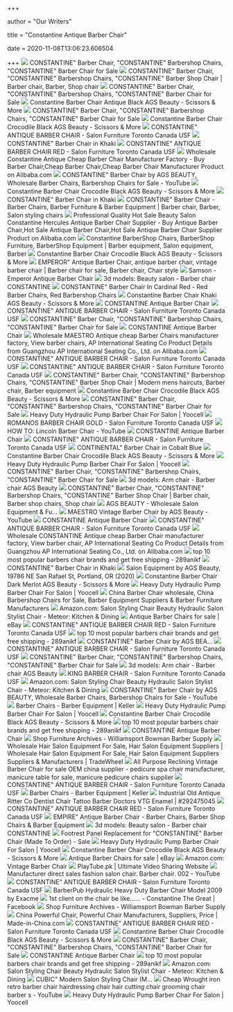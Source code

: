 +++
        
author = "Our Writers"
        
title = "Constantine Antique Barber Chair"
        
date = 2020-11-08T13:06:23.606504
        
+++
[ ![](https://www.agssalonequipment.com/media/catalog/product/cache/1/image/1200x/17f82f742ffe127f42dca9de82fb58b1/c/o/constantine_1_1_.jpg)](https://www.agssalonequipment.com/media/catalog/product/cache/1/image/1200x/17f82f742ffe127f42dca9de82fb58b1/c/o/constantine_1_1_.jpg) CONSTANTINE" Barber Chair, "CONSTANTINE" Barbershop Chairs, "CONSTANTINE" Barber  Chair for Sale
[ ![](https://i.pinimg.com/originals/b3/e3/d1/b3e3d181a1bcf3c5ee03a361278030c2.jpg)](https://i.pinimg.com/originals/b3/e3/d1/b3e3d181a1bcf3c5ee03a361278030c2.jpg) CONSTANTINE" Barber Chair, "CONSTANTINE" Barbershop Chairs, "CONSTANTINE"  Barber Shop Chair | Barber chair, Barber, Shop chair
[ ![](https://www.agssalonequipment.com/media/catalog/product/cache/1/image/1200x/17f82f742ffe127f42dca9de82fb58b1/f/i/file_55_31_5.jpg)](https://www.agssalonequipment.com/media/catalog/product/cache/1/image/1200x/17f82f742ffe127f42dca9de82fb58b1/f/i/file_55_31_5.jpg) CONSTANTINE" Barber Chair, "CONSTANTINE" Barbershop Chairs, "CONSTANTINE" Barber  Chair for Sale
[ ![](https://cdn.shopify.com/s/files/1/1910/7251/products/constantine-barber-chair-antique-black-ags-beauty-chairs-scissors-more_726_grande.jpg?v=1573750002)](https://cdn.shopify.com/s/files/1/1910/7251/products/constantine-barber-chair-antique-black-ags-beauty-chairs-scissors-more_726_grande.jpg?v=1573750002) Constantine Barber Chair Antique Black AGS Beauty - Scissors & More
[ ![](https://www.agssalonequipment.com/media/catalog/product/cache/1/image/1200x/17f82f742ffe127f42dca9de82fb58b1/a/0/a008-11_1_7.jpg)](https://www.agssalonequipment.com/media/catalog/product/cache/1/image/1200x/17f82f742ffe127f42dca9de82fb58b1/a/0/a008-11_1_7.jpg) CONSTANTINE" Barber Chair, "CONSTANTINE" Barbershop Chairs, "CONSTANTINE" Barber  Chair for Sale
[ ![](https://cdn.shopify.com/s/files/1/1910/7251/products/constantine-barber-chair-crocodile-black-ags-beauty-chairs-scissors-more_389_1024x1024.jpg?v=1590986072)](https://cdn.shopify.com/s/files/1/1910/7251/products/constantine-barber-chair-crocodile-black-ags-beauty-chairs-scissors-more_389_1024x1024.jpg?v=1590986072) Constantine Barber Chair Crocodile Black AGS Beauty - Scissors & More
[ ![](https://www.salonfurnishing.ca/wp-content/uploads/2019/08/200045_1_1000x1199.png)](https://www.salonfurnishing.ca/wp-content/uploads/2019/08/200045_1_1000x1199.png) CONSTANTINE" ANTIQUE BARBER CHAIR - Salon Furniture Toronto Canada USF
[ ![](https://www.agssalonequipment.com/media/catalog/product/cache/1/image/1200x/17f82f742ffe127f42dca9de82fb58b1/c/o/constantine_2_1_1_1.jpg)](https://www.agssalonequipment.com/media/catalog/product/cache/1/image/1200x/17f82f742ffe127f42dca9de82fb58b1/c/o/constantine_2_1_1_1.jpg) CONSTANTINE" Barber Chair in Khaki
[ ![](https://www.salonfurnishing.ca/wp-content/uploads/2014/07/bc-31_elite_barber_chair_front__34885.gif)](https://www.salonfurnishing.ca/wp-content/uploads/2014/07/bc-31_elite_barber_chair_front__34885.gif) CONSTANTINE" ANTIQUE BARBER CHAIR RED - Salon Furniture Toronto Canada USF
[ ![](http://sc01.alicdn.com/kf/HTB1uOpLuN1YBuNjy1zcq6zNcXXaQ.jpg)](http://sc01.alicdn.com/kf/HTB1uOpLuN1YBuNjy1zcq6zNcXXaQ.jpg) Wholesale Constantine Antique Cheap Barber Chair Manufacturer Factory - Buy Barber  Chair,Cheap Barber Chair,Cheap Barber Chair Manufacturer Product on  Alibaba.com
[ ![](https://i.ytimg.com/vi/p4uRMF-nvD0/maxresdefault.jpg)](https://i.ytimg.com/vi/p4uRMF-nvD0/maxresdefault.jpg) CONSTANTINE" Barber Chair by AGS BEAUTY, Wholesale Barber Chairs, Barbershop  Chairs for Sale - YouTube
[ ![](https://cdn.shopify.com/s/files/1/1910/7251/products/constantine-barber-chair-crocodile-black-ags-beauty-chairs-scissors-more_163_1024x1024.jpg?v=1590986072)](https://cdn.shopify.com/s/files/1/1910/7251/products/constantine-barber-chair-crocodile-black-ags-beauty-chairs-scissors-more_163_1024x1024.jpg?v=1590986072) Constantine Barber Chair Crocodile Black AGS Beauty - Scissors & More
[ ![](https://www.agssalonequipment.com/media/catalog/product/cache/1/image/1200x/17f82f742ffe127f42dca9de82fb58b1/f/i/file_49_7_1_1_1_1_2.jpg)](https://www.agssalonequipment.com/media/catalog/product/cache/1/image/1200x/17f82f742ffe127f42dca9de82fb58b1/f/i/file_49_7_1_1_1_1_2.jpg) CONSTANTINE" Barber Chair in Khaki
[ ![](https://i.pinimg.com/originals/c1/1c/ed/c11cedbb3350b683343cee7d411c9232.jpg)](https://i.pinimg.com/originals/c1/1c/ed/c11cedbb3350b683343cee7d411c9232.jpg) CONSTANTINE" Barber Chair - Barber Chairs, Barber Furniture & Barber  Equipment | Barber chair, Barber, Salon styling chairs
[ ![](https://sc01.alicdn.com/kf/He04c81262d6a4a8981a38463bd43619c0/200241133/He04c81262d6a4a8981a38463bd43619c0.jpg_.webp)](https://sc01.alicdn.com/kf/He04c81262d6a4a8981a38463bd43619c0/200241133/He04c81262d6a4a8981a38463bd43619c0.jpg_.webp) Professional Quality Hot Sale Beauty Salon Constantine Hercules Antique  Barber Chair Supplier - Buy Antique Barber Chair,Hot Sale Antique Barber  Chair,Hot Sale Antique Barber Chair Supplier Product on Alibaba.com
[ ![](https://i.pinimg.com/originals/e9/99/73/e999738652d2cf407f1a7564873809df.jpg)](https://i.pinimg.com/originals/e9/99/73/e999738652d2cf407f1a7564873809df.jpg) Constantine BarberShop Chairs, BarberShop Furniture, BarberShop Equipment |  Barber equipment, Salon equipment, Barber
[ ![](https://cdn.shopify.com/s/files/1/1910/7251/products/constantine-barber-chair-crocodile-black-ags-beauty-chairs-scissors-more_815_1024x1024.jpg?v=1590986072)](https://cdn.shopify.com/s/files/1/1910/7251/products/constantine-barber-chair-crocodile-black-ags-beauty-chairs-scissors-more_815_1024x1024.jpg?v=1590986072) Constantine Barber Chair Crocodile Black AGS Beauty - Scissors & More
[ ![](https://i.pinimg.com/originals/f5/0d/f3/f50df3721cf241ed0bba61e3a1088269.jpg)](https://i.pinimg.com/originals/f5/0d/f3/f50df3721cf241ed0bba61e3a1088269.jpg) EMPEROR" Antique Barber Chair, antique barber chair, vintage barber chair | Barber  chair for sale, Barber chair, Chair style
[ ![](http://www.midatlanticbeauty.com/images/T/Samson-Emperor-Antique-Barber-Chair.jpg)](http://www.midatlanticbeauty.com/images/T/Samson-Emperor-Antique-Barber-Chair.jpg) Samson - Emperor Antique Barber Chair
[ ![](https://b.3ddd.ru/media/cache/tuk_model_custom_filter_en/model_images/0000/0000/0614/614418.57b9bf19e5513.jpeg)](https://b.3ddd.ru/media/cache/tuk_model_custom_filter_en/model_images/0000/0000/0614/614418.57b9bf19e5513.jpeg) 3d models: Beauty salon - Barber chair CONSTANTINE
[ ![](https://www.agssalonequipment.com/media/catalog/product/cache/1/image/1200x/17f82f742ffe127f42dca9de82fb58b1/a/0/a008_red_333_1.jpg)](https://www.agssalonequipment.com/media/catalog/product/cache/1/image/1200x/17f82f742ffe127f42dca9de82fb58b1/a/0/a008_red_333_1.jpg) CONSTANTINE" Barber Chair In Cardinal Red - Red Barber Chairs, Red Barbershop  Chairs
[ ![](https://cdn.shopify.com/s/files/1/1910/7251/products/constantine-barber-chair-khaki-ags-beauty-chairs-scissors-more_624_1024x1024.jpg?v=1573749839)](https://cdn.shopify.com/s/files/1/1910/7251/products/constantine-barber-chair-khaki-ags-beauty-chairs-scissors-more_624_1024x1024.jpg?v=1573749839) Constantine Barber Chair Khaki AGS Beauty - Scissors & More
[ ![](https://www.barberbred.com/v/vspfiles/photos/Const.Barber-Chair-Antique-3.jpg?v-cache=1591566204)](https://www.barberbred.com/v/vspfiles/photos/Const.Barber-Chair-Antique-3.jpg?v-cache=1591566204) CONSTANTINE Antique Barber Chair
[ ![](https://www.salonfurnituretoronto.com/wp-content/uploads/2017/01/B40_Colbalt_angle2_black-1.jpg)](https://www.salonfurnituretoronto.com/wp-content/uploads/2017/01/B40_Colbalt_angle2_black-1.jpg) CONSTANTINE" ANTIQUE BARBER CHAIR - Salon Furniture Toronto Canada USF
[ ![](https://www.agssalonequipment.com/media/catalog/product/cache/1/image/1200x/17f82f742ffe127f42dca9de82fb58b1/f/i/file_46_92_1_5.jpg)](https://www.agssalonequipment.com/media/catalog/product/cache/1/image/1200x/17f82f742ffe127f42dca9de82fb58b1/f/i/file_46_92_1_5.jpg) CONSTANTINE" Barber Chair, "CONSTANTINE" Barbershop Chairs, "CONSTANTINE" Barber  Chair for Sale
[ ![](https://www.barberbred.com/v/vspfiles/photos/Const.Barber-Chair-Antique-4.jpg?v-cache=1591566204)](https://www.barberbred.com/v/vspfiles/photos/Const.Barber-Chair-Antique-4.jpg?v-cache=1591566204) CONSTANTINE Antique Barber Chair
[ ![](https://sc02.alicdn.com/kf/H2b6287f02ee34523b7bb93cae927c2e5g.jpg_350x350.jpg)](https://sc02.alicdn.com/kf/H2b6287f02ee34523b7bb93cae927c2e5g.jpg_350x350.jpg) Wholesale MAESTRO Antique cheap Barber Chairs manufacturer factory, View barber  chairs, AP International Seating Co Product Details from Guangzhou AP  International Seating Co., Ltd. on Alibaba.com
[ ![](https://www.salonfurnituretoronto.com/wp-content/uploads/2018/02/707_BLACK_FRONT_RKS_800x.jpg)](https://www.salonfurnituretoronto.com/wp-content/uploads/2018/02/707_BLACK_FRONT_RKS_800x.jpg) CONSTANTINE" ANTIQUE BARBER CHAIR - Salon Furniture Toronto Canada USF
[ ![](https://www.salonfurnishing.ca/wp-content/uploads/2014/03/p02-118_1.jpg)](https://www.salonfurnishing.ca/wp-content/uploads/2014/03/p02-118_1.jpg) CONSTANTINE" ANTIQUE BARBER CHAIR - Salon Furniture Toronto Canada USF
[ ![](https://i.pinimg.com/originals/3a/a2/23/3aa2236b8dbb37976bda520524346424.jpg)](https://i.pinimg.com/originals/3a/a2/23/3aa2236b8dbb37976bda520524346424.jpg) CONSTANTINE" Barber Chair, "CONSTANTINE" Barbershop Chairs, "CONSTANTINE"  Barber Shop Chair | Modern mens haircuts, Barber chair, Barber equipment
[ ![](https://cdn.shopify.com/s/files/1/1910/7251/products/constantine-barber-chair-crocodile-black-ags-beauty-chairs-scissors-more_945_1024x1024.jpg?v=1590986072)](https://cdn.shopify.com/s/files/1/1910/7251/products/constantine-barber-chair-crocodile-black-ags-beauty-chairs-scissors-more_945_1024x1024.jpg?v=1590986072) Constantine Barber Chair Crocodile Black AGS Beauty - Scissors & More
[ ![](https://www.agssalonequipment.com/media/catalog/product/cache/1/image/1200x/17f82f742ffe127f42dca9de82fb58b1/c/o/constantine_87171_3_1.jpg)](https://www.agssalonequipment.com/media/catalog/product/cache/1/image/1200x/17f82f742ffe127f42dca9de82fb58b1/c/o/constantine_87171_3_1.jpg) CONSTANTINE" Barber Chair, "CONSTANTINE" Barbershop Chairs, "CONSTANTINE" Barber  Chair for Sale
[ ![](https://cdn.yoocell.com/wp-content/uploads/2019/07/OC5330.jpg)](https://cdn.yoocell.com/wp-content/uploads/2019/07/OC5330.jpg) Heavy Duty Hydraulic Pump Barber Chair For Salon | Yoocell
[ ![](https://www.salonfurnishing.ca/wp-content/uploads/2020/01/2931-04.jpg)](https://www.salonfurnishing.ca/wp-content/uploads/2020/01/2931-04.jpg) ROMANOS BARBER CHAIR GOLD - Salon Furniture Toronto Canada USF
[ ![](https://i.ytimg.com/vi/HbIlXP76p0w/maxresdefault.jpg)](https://i.ytimg.com/vi/HbIlXP76p0w/maxresdefault.jpg) HOW TO: Lincoln Barber Chair - YouTube
[ ![](https://www.barberbred.com/v/vspfiles/photos/Const.Barber-Chair-Antique-6.jpg?v-cache=1591566204)](https://www.barberbred.com/v/vspfiles/photos/Const.Barber-Chair-Antique-6.jpg?v-cache=1591566204) CONSTANTINE Antique Barber Chair
[ ![](https://www.salonfurnituretoronto.com/wp-content/uploads/2018/12/7766-Red-1.jpg)](https://www.salonfurnituretoronto.com/wp-content/uploads/2018/12/7766-Red-1.jpg) CONSTANTINE" ANTIQUE BARBER CHAIR - Salon Furniture Toronto Canada USF
[ ![](https://www.apinternational.cn/media/catalog/product/cache/1/image/1200x/17f82f742ffe127f42dca9de82fb58b1/a/-/a-008_3_002_1.jpg)](https://www.apinternational.cn/media/catalog/product/cache/1/image/1200x/17f82f742ffe127f42dca9de82fb58b1/a/-/a-008_3_002_1.jpg) CONTINENTAL" Barber Chair in Cobalt Blue
[ ![](https://cdn.shopify.com/s/files/1/1910/7251/products/constantine-barber-chair-crocodile-black-ags-beauty-chairs-scissors-more_313_1024x1024.jpg?v=1590986072)](https://cdn.shopify.com/s/files/1/1910/7251/products/constantine-barber-chair-crocodile-black-ags-beauty-chairs-scissors-more_313_1024x1024.jpg?v=1590986072) Constantine Barber Chair Crocodile Black AGS Beauty - Scissors & More
[ ![](https://cdn.yoocell.com/wp-content/uploads/2019/07/OC5331.jpg)](https://cdn.yoocell.com/wp-content/uploads/2019/07/OC5331.jpg) Heavy Duty Hydraulic Pump Barber Chair For Salon | Yoocell
[ ![](https://www.agssalonequipment.com/media/catalog/product/cache/1/image/1200x/17f82f742ffe127f42dca9de82fb58b1/a/0/a008-6_7.jpg)](https://www.agssalonequipment.com/media/catalog/product/cache/1/image/1200x/17f82f742ffe127f42dca9de82fb58b1/a/0/a008-6_7.jpg) CONSTANTINE" Barber Chair, "CONSTANTINE" Barbershop Chairs, "CONSTANTINE" Barber  Chair for Sale
[ ![](https://b4.3ddd.ru/media/cache/tuk_model_custom_filter_en/model_images/0000/0000/1008/1008289.58ecfe3a96852.jpeg)](https://b4.3ddd.ru/media/cache/tuk_model_custom_filter_en/model_images/0000/0000/1008/1008289.58ecfe3a96852.jpeg) 3d models: Arm chair - Barber chair AGS Beauty
[ ![](https://i.pinimg.com/474x/0b/4e/d9/0b4ed92601aaa4ac0252eccee347ae36.jpg)](https://i.pinimg.com/474x/0b/4e/d9/0b4ed92601aaa4ac0252eccee347ae36.jpg) CONSTANTINE" Barber Chair, "CONSTANTINE" Barbershop Chairs, "CONSTANTINE"  Barber Shop Chair | Barber chair, Barber shop chairs, Shop chair
[ ![](https://img.scoop.it/r_7I1DksfK1jh4FmX3FmPYXXXL4j3HpexhjNOf_P3YmryPKwJ94QGRtDb3Sbc6KY)](https://img.scoop.it/r_7I1DksfK1jh4FmX3FmPYXXXL4j3HpexhjNOf_P3YmryPKwJ94QGRtDb3Sbc6KY) AGS BEAUTY - Wholesale Salon Equipment & Fu...
[ ![](https://i.ytimg.com/vi/OCaXjtDYgRg/maxresdefault.jpg)](https://i.ytimg.com/vi/OCaXjtDYgRg/maxresdefault.jpg) MAESTRO Vintage Barber Chair by AGS Beauty - YouTube
[ ![](https://www.barberbred.com/v/vspfiles/photos/Const.Barber-Chair-Antique-5.jpg?v-cache=1591566204)](https://www.barberbred.com/v/vspfiles/photos/Const.Barber-Chair-Antique-5.jpg?v-cache=1591566204) CONSTANTINE Antique Barber Chair
[ ![](https://www.salonfurnituretoronto.com/wp-content/uploads/2019/05/IMG_9880.jpg)](https://www.salonfurnituretoronto.com/wp-content/uploads/2019/05/IMG_9880.jpg) CONSTANTINE" ANTIQUE BARBER CHAIR - Salon Furniture Toronto Canada USF
[ ![](https://sc02.alicdn.com/kf/HTB10dlkdpLM8KJjSZFB760JHVXak/200241133/HTB10dlkdpLM8KJjSZFB760JHVXak.png_.webp)](https://sc02.alicdn.com/kf/HTB10dlkdpLM8KJjSZFB760JHVXak/200241133/HTB10dlkdpLM8KJjSZFB760JHVXak.png_.webp) Wholesale CONSTANTINE Antique cheap Barber Chair manufacturer factory, View barber  chair, AP International Seating Co Product Details from Guangzhou AP  International Seating Co., Ltd. on Alibaba.com
[ ![](https://i0.wp.com/ae01.alicdn.com/kf/HLB1R3.kXDjxK1Rjy0Fnq6yBaFXaP/De-Cabeleireiro-Sessel-Stuhl-Schoonheidssalon-Kappersstoelen-Chaise-Mueble-Barberia-Barbershop-Shop-Cadeira-Salon-font-b-Barber.jpg?crop=5,2,900,500&quality=2886)](https://i0.wp.com/ae01.alicdn.com/kf/HLB1R3.kXDjxK1Rjy0Fnq6yBaFXaP/De-Cabeleireiro-Sessel-Stuhl-Schoonheidssalon-Kappersstoelen-Chaise-Mueble-Barberia-Barbershop-Shop-Cadeira-Salon-font-b-Barber.jpg?crop=5,2,900,500&quality=2886) top 10 most popular barbers chair brands and get free shipping - 289anikf
[ ![](https://www.agssalonequipment.com/media/catalog/product/cache/1/image/1200x/17f82f742ffe127f42dca9de82fb58b1/a/0/a008_kahki_2.jpg)](https://www.agssalonequipment.com/media/catalog/product/cache/1/image/1200x/17f82f742ffe127f42dca9de82fb58b1/a/0/a008_kahki_2.jpg) CONSTANTINE" Barber Chair in Khaki
[ ![](https://scontent.fymy1-1.fna.fbcdn.net/v/t1.0-0/p180x540/67805030_3151320881552488_7449201504499531776_o.jpg?_nc_cat=102&_nc_sid=8024bb&_nc_ohc=Dzf4DLZ1TloAX9K146Y&_nc_ht=scontent.fymy1-1.fna&tp=6&oh=fc8c11b98ebf3b4b9e5a2c05a4396be5&oe=5FB6049B)](https://scontent.fymy1-1.fna.fbcdn.net/v/t1.0-0/p180x540/67805030_3151320881552488_7449201504499531776_o.jpg?_nc_cat=102&_nc_sid=8024bb&_nc_ohc=Dzf4DLZ1TloAX9K146Y&_nc_ht=scontent.fymy1-1.fna&tp=6&oh=fc8c11b98ebf3b4b9e5a2c05a4396be5&oe=5FB6049B) Salon Equipment by AGS Beauty, 19786 NE San Rafael St, Portland, OR (2020)
[ ![](https://cdn.shopify.com/s/files/1/1910/7251/products/constantine-barber-chair-dark-merlot-ags-beauty-chairs-scissors-more_236_1024x1024.jpg?v=1573749941)](https://cdn.shopify.com/s/files/1/1910/7251/products/constantine-barber-chair-dark-merlot-ags-beauty-chairs-scissors-more_236_1024x1024.jpg?v=1573749941) Constantine Barber Chair Dark Merlot AGS Beauty - Scissors & More
[ ![](https://cdn.yoocell.com/wp-content/uploads/2019/07/OC5327.jpg)](https://cdn.yoocell.com/wp-content/uploads/2019/07/OC5327.jpg) Heavy Duty Hydraulic Pump Barber Chair For Salon | Yoocell
[ ![](https://www.apinternational.cn/media/catalog/product/cache/1/small_image/290x/9df78eab33525d08d6e5fb8d27136e95/2/_/2.png)](https://www.apinternational.cn/media/catalog/product/cache/1/small_image/290x/9df78eab33525d08d6e5fb8d27136e95/2/_/2.png) China Barber Chair wholesale, China Barbershop Chairs for Sale, Barber  Equipment Suppliers & Barber Furniture Manufacturers
[ ![](https://images-na.ssl-images-amazon.com/images/I/31WwdIF5XhL._AC_.jpg)](https://images-na.ssl-images-amazon.com/images/I/31WwdIF5XhL._AC_.jpg) Amazon.com: Salon Styling Chair Beauty Hydraulic Salon Stylist Chair -  Meteor: Kitchen & Dining
[ ![](https://i.ebayimg.com/thumbs/images/g/3AQAAOSwAJRexwCA/s-l300.jpg)](https://i.ebayimg.com/thumbs/images/g/3AQAAOSwAJRexwCA/s-l300.jpg) Antique Barber Chairs for sale | eBay
[ ![](https://www.salonfurnishing.ca/wp-content/uploads/2017/07/seville_barber_chair_front_RA_LG.jpg)](https://www.salonfurnishing.ca/wp-content/uploads/2017/07/seville_barber_chair_front_RA_LG.jpg) CONSTANTINE" ANTIQUE BARBER CHAIR RED - Salon Furniture Toronto Canada USF
[ ![](https://i0.wp.com/ae01.alicdn.com/kf/HLB1SqMxVzTpK1RjSZKPq6y3UpXaO/Sedie-Cabeleireiro-Stoel-Cadeira-De-Barbeiro-Stoelen-Nail-Furniture-Kappersstoelen-Silla-Barbershop-Salon-Barbearia-font-b.jpg?crop=5,2,900,500&quality=2886)](https://i0.wp.com/ae01.alicdn.com/kf/HLB1SqMxVzTpK1RjSZKPq6y3UpXaO/Sedie-Cabeleireiro-Stoel-Cadeira-De-Barbeiro-Stoelen-Nail-Furniture-Kappersstoelen-Silla-Barbershop-Salon-Barbearia-font-b.jpg?crop=5,2,900,500&quality=2886) top 10 most popular barbers chair brands and get free shipping - 289anikf
[ ![](https://img.scoop.it/phZq-0Je2OnS2T-1wseL7Dl72eJkfbmt4t8yenImKBVvK0kTmF0xjctABnaLJIm9)](https://img.scoop.it/phZq-0Je2OnS2T-1wseL7Dl72eJkfbmt4t8yenImKBVvK0kTmF0xjctABnaLJIm9) CONSTANTINE" Barber Chair by AGS BEA...
[ ![](https://www.salonfurnituretoronto.com/wp-content/uploads/2017/07/4391D-PRINCE_1387396807.jpeg)](https://www.salonfurnituretoronto.com/wp-content/uploads/2017/07/4391D-PRINCE_1387396807.jpeg) CONSTANTINE" ANTIQUE BARBER CHAIR - Salon Furniture Toronto Canada USF
[ ![](https://www.agssalonequipment.com/media/catalog/product/cache/1/image/1200x/17f82f742ffe127f42dca9de82fb58b1/a/0/a008-3_7.jpg)](https://www.agssalonequipment.com/media/catalog/product/cache/1/image/1200x/17f82f742ffe127f42dca9de82fb58b1/a/0/a008-3_7.jpg) CONSTANTINE" Barber Chair, "CONSTANTINE" Barbershop Chairs, "CONSTANTINE" Barber  Chair for Sale
[ ![](https://b4.3ddd.ru/media/cache/tuk_model_custom_filter_en/model_images/0000/0000/1008/1008299.58ecfe3a971ee.jpeg)](https://b4.3ddd.ru/media/cache/tuk_model_custom_filter_en/model_images/0000/0000/1008/1008299.58ecfe3a971ee.jpeg) 3d models: Arm chair - Barber chair AGS Beauty
[ ![](https://www.salonfurnishing.ca/wp-content/uploads/2016/02/king_.jpg)](https://www.salonfurnishing.ca/wp-content/uploads/2016/02/king_.jpg) KING BARBER CHAIR - Salon Furniture Toronto Canada USF
[ ![](https://images-na.ssl-images-amazon.com/images/I/51eiADsJw6L._AC_SX679_.jpg)](https://images-na.ssl-images-amazon.com/images/I/51eiADsJw6L._AC_SX679_.jpg) Amazon.com: Salon Styling Chair Beauty Hydraulic Salon Stylist Chair -  Meteor: Kitchen & Dining
[ ![](https://i.ytimg.com/vi/waip6SbpE-I/hqdefault.jpg?sqp=-oaymwEiCKgBEF5IWvKriqkDFQgBFQAAAAAYASUAAMhCPQCAokN4AQ==&rs=AOn4CLDGB-iv1n6BX0QyrYwdZXpYUQJOVA)](https://i.ytimg.com/vi/waip6SbpE-I/hqdefault.jpg?sqp=-oaymwEiCKgBEF5IWvKriqkDFQgBFQAAAAAYASUAAMhCPQCAokN4AQ==&rs=AOn4CLDGB-iv1n6BX0QyrYwdZXpYUQJOVA) CONSTANTINE" Barber Chair by AGS BEAUTY, Wholesale Barber Chairs, Barbershop  Chairs for Sale - YouTube
[ ![](https://cdn.shopify.com/s/files/1/0881/3258/products/commander-ii-barber-chair-wallaby-black-keller_400x.jpg?v=1596646818)](https://cdn.shopify.com/s/files/1/0881/3258/products/commander-ii-barber-chair-wallaby-black-keller_400x.jpg?v=1596646818) Barber Chairs - Barber Equipment | Keller
[ ![](https://cdn.yoocell.com/wp-content/uploads/2019/07/Customized-high-quality-barber-chair-for-salon-and-beauty-shop.jpg)](https://cdn.yoocell.com/wp-content/uploads/2019/07/Customized-high-quality-barber-chair-for-salon-and-beauty-shop.jpg) Heavy Duty Hydraulic Pump Barber Chair For Salon | Yoocell
[ ![](https://cdn.shopify.com/s/files/1/1910/7251/products/zeno-antique-barber-chair-soft-chocolate-brown-ags-beauty-chairs-scissors-more_431_800x.jpg?v=1573750582)](https://cdn.shopify.com/s/files/1/1910/7251/products/zeno-antique-barber-chair-soft-chocolate-brown-ags-beauty-chairs-scissors-more_431_800x.jpg?v=1573750582) Constantine Barber Chair Crocodile Black AGS Beauty - Scissors & More
[ ![](https://i0.wp.com/ae01.alicdn.com/kf/HTB1sIotfbZnBKNjSZFhq6A.oXXa2/Classic-Soft-Haircut-Salon-Styling-font-b-Barber-b-font-font-b-Chair-b-font-Beauty.jpg?crop=5,2,900,500&quality=2886)](https://i0.wp.com/ae01.alicdn.com/kf/HTB1sIotfbZnBKNjSZFhq6A.oXXa2/Classic-Soft-Haircut-Salon-Styling-font-b-Barber-b-font-font-b-Chair-b-font-Beauty.jpg?crop=5,2,900,500&quality=2886) top 10 most popular barbers chair brands and get free shipping - 289anikf
[ ![](https://www.barberbred.com/v/vspfiles/photos/-A-016-2T.jpg)](https://www.barberbred.com/v/vspfiles/photos/-A-016-2T.jpg) CONSTANTINE Antique Barber Chair
[ ![](https://www.wbbarber.com/wp-content/uploads/2017/08/BR9002-500x500.jpg)](https://www.wbbarber.com/wp-content/uploads/2017/08/BR9002-500x500.jpg) Shop Furniture Archives - Williamsport Bowman Barber Supply
[ ![](https://img.tradewheel.com/uploads/images/products/8/9/wholesale-hair-salon-equipment-for-sale-hair-salon-equipment-suppliers1-0438745001557735774.jpg)](https://img.tradewheel.com/uploads/images/products/8/9/wholesale-hair-salon-equipment-for-sale-hair-salon-equipment-suppliers1-0438745001557735774.jpg) Wholesale Hair Salon Equipment For Sale, Hair Salon Equipment Suppliers |  Wholesale Hair Salon Equipment For Sale, Hair Salon Equipment Suppliers  Suppliers & Manufacturers | TradeWheel
[ ![](https://www.pedicurespamanufacturer.com/upfile/large/All-Purpose-Reclining-Vintage-Barber-Chair-for-sale-OEM-china-supplier_3.jpg)](https://www.pedicurespamanufacturer.com/upfile/large/All-Purpose-Reclining-Vintage-Barber-Chair-for-sale-OEM-china-supplier_3.jpg) All Purpose Reclining Vintage Barber Chair for sale OEM china supplier -  pedicure spa chair manufacturer, manicure table for sale, manicure pedicure  chairs supplier
[ ![](https://www.salonfurnituretoronto.com/wp-content/uploads/2017/11/01.jpg)](https://www.salonfurnituretoronto.com/wp-content/uploads/2017/11/01.jpg) CONSTANTINE" ANTIQUE BARBER CHAIR - Salon Furniture Toronto Canada USF
[ ![](https://cdn.shopify.com/s/files/1/0881/3258/products/master-barber-chair-keller_400x.jpg?v=1596736521)](https://cdn.shopify.com/s/files/1/0881/3258/products/master-barber-chair-keller_400x.jpg?v=1596736521) Barber Chairs - Barber Equipment | Keller
[ ![](https://thumbs.worthpoint.com/zoom/images2/1/0412/14/industrial-antique-ritter-co-dentist_1_f5b2da9a05db2dbfcba9f5e2653ed6fe.jpg)](https://thumbs.worthpoint.com/zoom/images2/1/0412/14/industrial-antique-ritter-co-dentist_1_f5b2da9a05db2dbfcba9f5e2653ed6fe.jpg) Industrial Old Antique Ritter Co Dentist Chair Tattoo Barber Doctors VTG  Enamel | #292475045
[ ![](https://www.salonfurnishing.ca/wp-content/uploads/2014/08/2ab461ff42b5e7497f961f4cf166.jpg)](https://www.salonfurnishing.ca/wp-content/uploads/2014/08/2ab461ff42b5e7497f961f4cf166.jpg) CONSTANTINE" ANTIQUE BARBER CHAIR RED - Salon Furniture Toronto Canada USF
[ ![](https://www.apinternational.cn/media/catalog/product/cache/1/image/1200x/17f82f742ffe127f42dca9de82fb58b1/a/0/a015_merlot_1_1.jpg)](https://www.apinternational.cn/media/catalog/product/cache/1/image/1200x/17f82f742ffe127f42dca9de82fb58b1/a/0/a015_merlot_1_1.jpg) EMPIRE" Antique Barber Chair - Barber Chairs, Barber Shop Chairs & Barber  Equipment
[ ![](https://b.3ddd.ru/media/cache/tuk_model_custom_filter_en/model_images/0000/0000/0614/614420.57b9bf19e5b0c.jpeg)](https://b.3ddd.ru/media/cache/tuk_model_custom_filter_en/model_images/0000/0000/0614/614420.57b9bf19e5b0c.jpeg) 3d models: Beauty salon - Barber chair CONSTANTINE
[ ![](https://www.agssalonequipment.com/media/catalog/product/cache/1/image/1200x/17f82f742ffe127f42dca9de82fb58b1/a/-/a-008_footrest_2.jpg)](https://www.agssalonequipment.com/media/catalog/product/cache/1/image/1200x/17f82f742ffe127f42dca9de82fb58b1/a/-/a-008_footrest_2.jpg) Footrest Panel Replacement for "CONSTANTINE" Barber Chair (Made To Order) -  Sale
[ ![](https://cdn.yoocell.com/wp-content/uploads/2019/07/OC5329.jpg)](https://cdn.yoocell.com/wp-content/uploads/2019/07/OC5329.jpg) Heavy Duty Hydraulic Pump Barber Chair For Salon | Yoocell
[ ![](https://cdn.shopify.com/s/files/1/1910/7251/products/zeno-antique-barber-chair-patent-black-crocodile-ags-beauty-chairs-scissors-more_296_800x.jpg?v=1573742393)](https://cdn.shopify.com/s/files/1/1910/7251/products/zeno-antique-barber-chair-patent-black-crocodile-ags-beauty-chairs-scissors-more_296_800x.jpg?v=1573742393) Constantine Barber Chair Crocodile Black AGS Beauty - Scissors & More
[ ![](https://i.ebayimg.com/thumbs/images/g/RDYAAOSwxs1fPcRa/s-l300.jpg)](https://i.ebayimg.com/thumbs/images/g/RDYAAOSwxs1fPcRa/s-l300.jpg) Antique Barber Chairs for sale | eBay
[ ![](https://m.media-amazon.com/images/I/8144qeQ3fyL._AC_UY218_.jpg)](https://m.media-amazon.com/images/I/8144qeQ3fyL._AC_UY218_.jpg) Amazon.com: Vintage Barber Chair
[ ![](https://ytimg.googleusercontent.com/vi/ByJ_2rDg18E/mqdefault.jpg)](https://ytimg.googleusercontent.com/vi/ByJ_2rDg18E/mqdefault.jpg) PlayTube.pk | Ultimate Video Sharing Website
[ ![](https://i.ytimg.com/vi/S3Xt6rC00Ow/maxresdefault.jpg)](https://i.ytimg.com/vi/S3Xt6rC00Ow/maxresdefault.jpg) Manufacturer direct sales fashion salon chair. Barber chair. 002 - YouTube
[ ![](https://www.salonfurnituretoronto.com/wp-content/uploads/2014/07/41ceW85gn6L._SY450_.jpg)](https://www.salonfurnituretoronto.com/wp-content/uploads/2014/07/41ceW85gn6L._SY450_.jpg) CONSTANTINE" ANTIQUE BARBER CHAIR - Salon Furniture Toronto Canada USF
[ ![](https://i.ytimg.com/vi/TrIVqbnT3wI/maxresdefault.jpg)](https://i.ytimg.com/vi/TrIVqbnT3wI/maxresdefault.jpg) BarberPub Hydraulic Heavy Duty Barber Chair Model 2009 by Exacme
[ ![](https://lookaside.fbsbx.com/lookaside/crawler/media/?media_id=577674879773651&get_thumbnail=1)](https://lookaside.fbsbx.com/lookaside/crawler/media/?media_id=577674879773651&get_thumbnail=1) 1st client on the chair be like...... - Constantine The Great | Facebook
[ ![](https://www.wbbarber.com/wp-content/uploads/2017/08/BR9003-500x500.jpg)](https://www.wbbarber.com/wp-content/uploads/2017/08/BR9003-500x500.jpg) Shop Furniture Archives - Williamsport Bowman Barber Supply
[ ![](https://image.made-in-china.com/43f34j00AshTdLwaHtfR/Hydraulic-Pump-Constantine-Custom-Barber-Chair-for-Sale-Craigslist.jpg)](https://image.made-in-china.com/43f34j00AshTdLwaHtfR/Hydraulic-Pump-Constantine-Custom-Barber-Chair-for-Sale-Craigslist.jpg) China Powerful Chair, Powerful Chair Manufacturers, Suppliers, Price |  Made-in-China.com
[ ![](https://www.salonfurnishing.ca/wp-content/uploads/2014/07/duke.png)](https://www.salonfurnishing.ca/wp-content/uploads/2014/07/duke.png) CONSTANTINE" ANTIQUE BARBER CHAIR RED - Salon Furniture Toronto Canada USF
[ ![](https://cdn.shopify.com/s/files/1/1910/7251/products/constantine-barber-chair-crocodile-black-ags-beauty-chairs-scissors-more_146_1024x1024.jpg?v=1590986072)](https://cdn.shopify.com/s/files/1/1910/7251/products/constantine-barber-chair-crocodile-black-ags-beauty-chairs-scissors-more_146_1024x1024.jpg?v=1590986072) Constantine Barber Chair Crocodile Black AGS Beauty - Scissors & More
[ ![](https://www.agssalonequipment.com/images/constantine101928.jpg)](https://www.agssalonequipment.com/images/constantine101928.jpg) CONSTANTINE" Barber Chair, "CONSTANTINE" Barbershop Chairs, "CONSTANTINE" Barber  Chair for Sale
[ ![](https://www.barberbred.com/v/vspfiles/photos/66221696-2T.jpg)](https://www.barberbred.com/v/vspfiles/photos/66221696-2T.jpg) CONSTANTINE Antique Barber Chair
[ ![](https://i0.wp.com/ae01.alicdn.com/kf/HLB1fut_KkvoK1RjSZFDq6xY3pXaa/Adjustable-Salon-Hairdressing-Styling-font-b-Chair-b-font-font-b-Barber-b-font-Massage-Tattoo.jpg?crop=5,2,900,500&quality=2886)](https://i0.wp.com/ae01.alicdn.com/kf/HLB1fut_KkvoK1RjSZFDq6xY3pXaa/Adjustable-Salon-Hairdressing-Styling-font-b-Chair-b-font-font-b-Barber-b-font-Massage-Tattoo.jpg?crop=5,2,900,500&quality=2886) top 10 most popular barbers chair brands and get free shipping - 289anikf
[ ![](https://images-na.ssl-images-amazon.com/images/I/61J-o1AYmcL._AC_UL320_SR256,320_.jpg)](https://images-na.ssl-images-amazon.com/images/I/61J-o1AYmcL._AC_UL320_SR256,320_.jpg) Amazon.com: Salon Styling Chair Beauty Hydraulic Salon Stylist Chair -  Meteor: Kitchen & Dining
[ ![](https://img.scoop.it/NIfI5XrrZU-ELWQc4KVghYXXXL4j3HpexhjNOf_P3YmryPKwJ94QGRtDb3Sbc6KY)](https://img.scoop.it/NIfI5XrrZU-ELWQc4KVghYXXXL4j3HpexhjNOf_P3YmryPKwJ94QGRtDb3Sbc6KY) CUBIC" Modern Salon Styling Chair (M...
[ ![](https://i.ytimg.com/vi/F7roQraocsE/maxresdefault.jpg)](https://i.ytimg.com/vi/F7roQraocsE/maxresdefault.jpg) Cheap Wrought iron retro barber chair hairdressing chair hair cutting chair  grooming chair barber s - YouTube
[ ![](https://cdn.yoocell.com/wp-content/uploads/2019/07/OC5313.jpg)](https://cdn.yoocell.com/wp-content/uploads/2019/07/OC5313.jpg) Heavy Duty Hydraulic Pump Barber Chair For Salon | Yoocell
